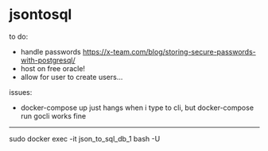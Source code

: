 # jsontosql

to do:
- handle passwords https://x-team.com/blog/storing-secure-passwords-with-postgresql/
- host on free oracle!
- allow for user to create users...


issues:
- docker-compose up just hangs when i type to cli, but docker-compose run gocli works fine


-----------

sudo docker exec -it json_to_sql_db_1 bash -U
